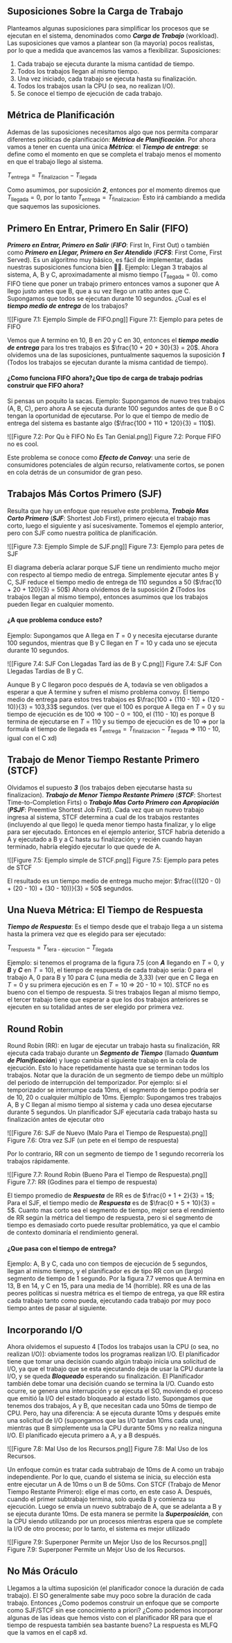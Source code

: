 ## Suposiciones Sobre la Carga de Trabajo
Planteamos algunas suposiciones para simplificar los procesos que se ejecutan en el sistema, denominados como ***Carga de Trabajo*** (workload).
Las suposiciones que vamos a plantear son (la mayoría) pocos realistas, por lo que a medida que avancemos las vamos a flexibilizar.
Suposiciones:
1. Cada trabajo se ejecuta durante la misma cantidad de tiempo.
2. Todos los trabajos llegan al mismo tiempo.
3. Una vez iniciado, cada trabajo se ejecuta hasta su finalización.
4. Todos los trabajos usan la CPU (o sea, no realizan I/O).
5. Se conoce el tiempo de ejecución de cada trabajo.

## Métrica de Planificación
Ademas de las suposiciones necesitamos algo que nos permita comparar diferentes políticas de planificación: ***Métrica de Planificación***.
Por ahora vamos a tener en cuenta una única ***Métrica***: el ***Tiempo de entrega***: se define como el momento en que se completa el trabajo menos el momento en que el trabajo llego al sistema. 

$T_{\text{entrega}} = T_{\text{finalizacion}} - T_{\text{llegada}}$

Como asumimos, por suposición ***2***, entonces por el momento diremos que $T_{\text{llegada}} = 0$, por lo tanto $T_{\text{entrega}} = T_{\text{finalizacion}}$. Esto irá cambiando a medida que saquemos las suposiciones.

## Primero En Entrar, Primero En Salir (FIFO)
***Primero en Entrar, Primero en Salir*** (***FIFO***: First In, First Out) o también como ***Primero en Llegar, Primero en Ser Atendido*** (***FCFS***: First Come, First Served). Es un algoritmo muy básico, es fácil de implementar, dadas nuestras suposiciones funciona bien 👍🏾.
Ejemplo: Llegan 3 trabajos al sistema, A, B y C, aproximadamente al mismo tiempo 
($T_{\text{llegada}} = 0$). como FIFO tiene que poner un trabajo primero entonces vamos a suponer que A llego justo antes que B, que a su vez llego un ratito antes que C. Supongamos que todos se ejecutan durante 10 segundos. ¿Cual es el ***tiempo medio de entrega*** de los trabajos?

![[Figure 7.1: Ejemplo Simple de FIFO.png]]
Figure 7.1: Ejemplo para petes de FIFO

Vemos que A termino en 10, B en 20 y C en 30, entonces el ***tiempo medio de entrega*** para los tres trabajos es $\frac{10 + 20 + 30}{3} = 20$.
Ahora olvidemos una de las suposiciones, puntualmente saquemos la suposición ***1*** (Todos los trabajos se ejecutan durante la misma cantidad de tiempo).

#### ¿Como funciona FIFO ahora?¿Que tipo de carga de trabajo podrías construir que FIFO ahora?
Si pensas un poquito la sacas.
Ejemplo: Supongamos de nuevo tres trabajos (A, B, C), pero ahora A se ejecuta durante 100 segundos antes de que B o C tengan la oportunidad de ejecutarse. Por lo que el tiempo de medio de entrega  del sistema es bastante algo ($\frac{100 + 110 + 120}{3} = 110$).

![[Figure 7.2: Por Qu  ́e FIFO No Es Tan Genial.png]]
Figure 7.2: Porque FIFO no es cool.

Este problema se conoce como ***Efecto de Convoy***: una serie de consumidores potenciales de algún recurso, relativamente cortos, se ponen en cola detrás de un consumidor de gran peso.

## Trabajos Más Cortos Primero (SJF)
Resulta que hay un enfoque que resuelve este problema, ***Trabajo Mas Corto Primero*** (***SJF***: Shortest Job First), primero ejecuta el trabajo mas corto, luego el siguiente y así sucesivamente.
Tomemos el ejemplo anterior, pero con SJF como nuestra política de planificación.

![[Figure 7.3: Ejemplo Simple de SJF.png]]
Figure 7.3: Ejemplo para petes de SJF

El diagrama debería aclarar porque SJF tiene un rendimiento mucho mejor con respecto al tiempo medio de entrega. Simplemente ejecutar antes B y C, SJF reduce el tiempo medio de entrega de 110 segundos a 50 ($\frac{10 + 20 + 120}{3} = 50$)
Ahora olvidemos de la suposición ***2*** (Todos los trabajos llegan al mismo tiempo), entonces asumimos que los trabajos pueden llegar en cualquier momento.

#### ¿A que problema conduce esto?
Ejemplo: Supongamos que A llega en $T = 0$ y necesita ejecutarse durante 100 segundos, mientras que B y C llegan en $T = 10$ y cada uno se ejecuta durante 10 segundos.

![[Figure 7.4: SJF Con Llegadas Tard ́ıas de B y C.png]]
Figure 7.4: SJF Con Llegadas Tardías de B y C.

Aunque B y C llegaron poco después de A, todavía se ven obligados a esperar a que A termine y sufren el mismo problema convoy. El tiempo medio de entrega para estos tres trabajos es $\frac{100 + (110 - 10) + (120 - 10)}{3} = 103,33$ segundos. (ver que el 100 es porque A llega en $T = 0$ y su tiempo de ejecución es de 100 => $100-0 = 100$, el (110 - 10) es porque B termina de ejecutarse en $T = 110$ y su tiempo de ejecución es de 10 => por la formula el tiempo de llegada es $T_{\text{entrega}} = T_{\text{finalizacion}} - T_{\text{llegada}}$ => 110 - 10, igual con el C xd)

## Trabajo de Menor Tiempo Restante Primero (STCF)
Olvidamos el supuesto ***3*** (los trabajos deben ejecutarse hasta su finalizacion).
***Trabajo de Menor Tiempo Restante Primero*** (***STCF***: Shortest Time-to-Completion Firts) o ***Trabajo Mas Corto Primero con Apropiación*** (***PSJF***: Preemtive Shortest Job First). Cada vez que un nuevo trabajo ingresa al sistema, STCF determina a cual de los trabajos restantes (incluyendo al que llego) le queda menor tiempo hasta finalizar, y lo elige para ser ejecutado. Entonces en el ejemplo anterior, STCF habría detenido a A y ejecutado a B y a C hasta su finalización; y recién cuando hayan terminado, habría elegido ejecutar lo que quede de A.

![[Figure 7.5: Ejemplo simple de STCF.png]]
Figure 7.5: Ejemplo para petes de STCF

El resultado es un tiempo medio de entrega mucho mejor: $\frac{((120 - 0) + (20 - 10) + (30 - 10))}{3} = 50$ segundos.

## Una Nueva Métrica: El Tiempo de Respuesta
***Tiempo de Respuesta***: Es el tiempo desde que el trabajo llega a un sistema hasta la primera vez que es elegido para ser ejecutado:

$T_{\text{respuesta}} = T_{\text{1era - ejecucion}} - T_{\text{llegada}}$

Ejemplo: si tenemos el programa de la figura 7.5 (con ***A*** llegando en $T = 0$, y ***B*** y ***C*** en $T = 10$), el tiempo de respuesta de cada trabajo seria: 0 para el trabajo A, 0 para B y 10 para C (una media de 3,33) (ver que en C llega en $T = 0$ y su primera ejecución es en $T = 10$ => 20 - 10 = 10).
STCF no es bueno con el tiempo de respuesta. Si tres trabajos llegan al mismo tiempo, el tercer trabajo tiene que esperar a que los dos trabajos anteriores se ejecuten en su totalidad antes de ser elegido por primera vez.

## Round Robin
Round Robin (RR): en lugar de ejecutar un trabajo hasta su finalización, RR ejecuta cada trabajo durante un ***Segmento de Tiempo*** (llamado ***Quantum de Planificación***) y luego cambia el siguiente trabajo en la cola de ejecución. Esto lo hace repetidamente hasta que se terminan todos los trabajos. Notar que la duración de un segmento de tiempo debe un múltiplo del periodo de interrupción del temporizador. Por ejemplo: si el temporizador se interrumpe cada 10ms, el segmento de tiempo podría ser de 10, 20 o cualquier múltiplo de 10ms.
Ejemplo: Supongamos tres trabajos A, B y C llegan al mismo tiempo al sistema y cada uno desea ejecutarse durante 5 segundos. Un planificador SJF ejecutaría cada trabajo hasta su finalización antes de ejecutar otro

![[Figure 7.6: SJF de Nuevo (Malo Para el Tiempo de Respuesta).png]]
Figure 7.6: Otra vez SJF (un pete en el tiempo de respuesta)

Por lo contrario, RR con un segmento de tiempo de 1 segundo recorrería los trabajos rápidamente.

![[Figure 7.7: Round Robin (Bueno Para el Tiempo de Respuesta).png]]
Figure 7.7: RR (Godines para el tiempo de respuesta)

El tiempo promedio de ***Respuesta*** de RR es de $\frac{0 + 1 + 2}{3} = 1$; Para el SJF, el tiempo medio de ***Respuesta*** es de $\frac{0 + 5 + 10}{3} = 5$.
Cuanto mas corto sea el segmento de tiempo, mejor sera el rendimiento de RR según la métrica del tiempo de respuesta, pero si el segmento de tiempo es demasiado corto puede resultar problemático, ya que el cambio de contexto dominaría el rendimiento general.

#### ¿Que pasa con el tiempo de entrega?
Ejemplo: A, B y C, cada uno con tiempos de ejecución de 5 segundos, llegan al mismo tiempo, y el planificador es de tipo RR con un (largo) segmento de tiempo de 1 segundo. Por la figura 7.7 vemos que A termina en 13, B en 14, y C en 15, para una media de 14 (horrible).
RR es una de las peores políticas si nuestra métrica es el tiempo de entrega, ya que RR estira cada trabajo tanto como pueda, ejecutando cada trabajo por muy poco tiempo antes de pasar al siguiente.

## Incorporando I/O
Ahora olvidemos el supuesto 4 [Todos los trabajos usan la CPU (o sea, no realizan I/O)]: obviamente todos los programas realizan I/O.
El planificador tiene que tomar una decisión cuando algún trabajo inicia una solicitud de I/O, ya que el trabajo que se esta ejecutando deja de usar la CPU durante la I/O, y se queda ***Bloqueado*** esperando su finalización.
El Planificador también debe tomar una decisión cuando se termina la I/O. Cuando esto ocurre, se genera una interrupción y se ejecuta el SO, moviendo el proceso que emitió la I/O del estado bloqueado al estado listo.
Supongamos que tenemos dos trabajos, A y B, que necesitan cada uno 50ms de tiempo de CPU. Pero, hay una diferencia: A se ejecuta durante 10ms y después emite una solicitud de I/O (supongamos que las  I/O tardan 10ms cada una), mientras que B simplemente usa la CPU durante 50ms y no realiza ninguna I/O. El planificado ejecuta primero a A, y a B después.

![[Figure 7.8: Mal Uso de los Recursos.png]]
Figure 7.8: Mal Uso de los Recursos.

Un enfoque común es tratar cada subtrabajo de 10ms de A como un trabajo independiente. Por lo que, cuando el sistema se inicia, su elección esta entre ejecutar un A de 10ms o un B de 50ms. Con STCF (Trabajo de Menor Tiempo Restante Primero): elige el mas corto, en este caso A. Después, cuando el primer subtrabajo termina, solo queda B y comienza su ejecución. Luego se envía un nuevo subtrabajo de A, que se adelanta a B y se ejecuta durante 10ms. De esta manera se permite la ***Superposición***, con la CPU siendo utilizando por un procesos mientras espera que se complete la I/O de otro proceso; por lo tanto, el sistema es mejor utilizado

![[Figure 7.9: Superponer Permite un Mejor Uso de los Recursos.png]]
Figure 7.9: Superponer Permite un Mejor Uso de los Recursos.

## No Más Oráculo
Llegamos a la ultima suposición (el planificador conoce la duración de cada trabajo). El SO generalmente sabe muy poco sobre la duración de cada trabajo. Entonces ¿Como podemos construir un enfoque que se comporte como SJF/STCF sin ese conocimiento a priori? ¿Como podemos incorporar algunas de las ideas que hemos visto con el planificador RR para que el tiempo de respuesta también sea bastante bueno? La respuesta es MLFQ que la vamos en el cap8 xd.
